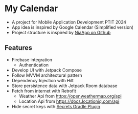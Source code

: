 # My Calendar
- A project for Mobile Application Development PTIT 2024
- App idea is inspired by Google Calendar (Simplified version)
- Project structure is inspired by [NiaApp on Github](https://github.com/android/nowinandroid)

## Features
- Firebase integration
  - Authentication
- Develop UI with Jetpack Compose
- Follow MVVM architectural pattern
- Dependency Injection with Hilt
- Store persistence data with Jetpack Room database
- Fetch from internet with Retrofit
  - Weather Api from https://openweathermap.org/api
  - Location Api from https://docs.locationiq.com/api
- Hide secret keys with [Secrets Gradle Plugin](https://github.com/google/secrets-gradle-plugin)